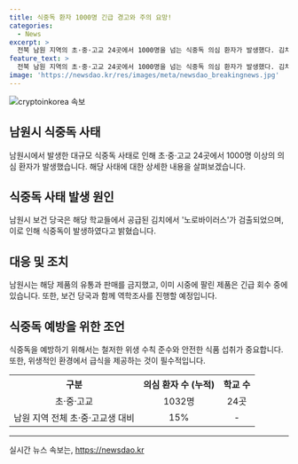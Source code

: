 ```yaml
---
title: 식중독 환자 1000명 긴급 경고와 주의 요망!
categories:
  - News
excerpt: >
  전북 남원 지역의 초·중·고교 24곳에서 1000명을 넘는 식중독 의심 환자가 발생했다. 김치에서 노로바이러스가 검출되어 해당 제품 판매 중단 및 회수 조치를 취했으며, 역학조사를 진행중이다. 노로바이러스는 구토와 설사를 유발하며 전파력이 높다. 남원시는 긴급 대책 수립 중이지만 환자 수는 계속 늘어나고 있으며, 주변 학교들도 영향을 받고 있다. 의심 환자 수는 감소하고 있는 추세이나 상황을 계속 지켜봐야 한다.
feature_text: >
  전북 남원 지역의 초·중·고교 24곳에서 1000명을 넘는 식중독 의심 환자가 발생했다. 김치에서 노로바이러스가 검출되어 해당 제품 판매 중단 및 회수 조치를 취했으며, 역학조사를 진행중이다. 노로바이러스는 구토와 설사를 유발하며 전파력이 높다. 남원시는 긴급 대책 수립 중이지만 환자 수는 계속 늘어나고 있으며, 주변 학교들도 영향을 받고 있다. 의심 환자 수는 감소하고 있는 추세이나 상황을 계속 지켜봐야 한다.
image: 'https://newsdao.kr/res/images/meta/newsdao_breakingnews.jpg'
---
```


<p><img src="https://newsdao.kr/res/images/meta/newsdao_breakingnews.jpg" alt="cryptoinkorea 속보" /></p>

<h2 data-ke-size="size26">남원시 식중독 사태</h2>

<p data-ke-size="size16">남원시에서 발생한 대규모 식중독 사태로 인해 초·중·고교 24곳에서 1000명 이상의 의심 환자가 발생했습니다. 해당 사태에 대한 상세한 내용을 살펴보겠습니다.</p>

<h2 data-ke-size="size24">식중독 사태 발생 원인</h2>

<p data-ke-size="size16">남원시 보건 당국은 해당 학교들에서 공급된 김치에서 '노로바이러스'가 검출되었으며, 이로 인해 식중독이 발생하였다고 밝혔습니다.</p>

<h2 data-ke-size="size24">대응 및 조치</h2>

<p data-ke-size="size16">남원시는 해당 제품의 유통과 판매를 금지했고, 이미 시중에 팔린 제품은 긴급 회수 중에 있습니다. 또한, 보건 당국과 함께 역학조사를 진행할 예정입니다.</p>

<h2 data-ke-size="size24">식중독 예방을 위한 조언</h2>

<p data-ke-size="size16">식중독을 예방하기 위해서는 철저한 위생 수칙 준수와 안전한 식품 섭취가 중요합니다. 또한, 위생적인 환경에서 급식을 제공하는 것이 필수적입니다.</p>

<table>
  <tr>
    <th>구분</th>
    <th>의심 환자 수 (누적)</th>
    <th>학교 수</th>
  </tr>
  <tr>
    <td style="text-align: center;">초·중·고교</td>
    <td style="text-align: center;">1032명</td>
    <td style="text-align: center;">24곳</td>
  </tr>
  <tr>
    <td style="text-align: center;">남원 지역 전체 초·중·고교생 대비</td>
    <td style="text-align: center;">15%</td>
    <td style="text-align: center;">-</td>
  </tr>
</table>

<hr>
실시간 뉴스 속보는, <a href="https://newsdao.kr" rel="dofollow">https://newsdao.kr</a>


